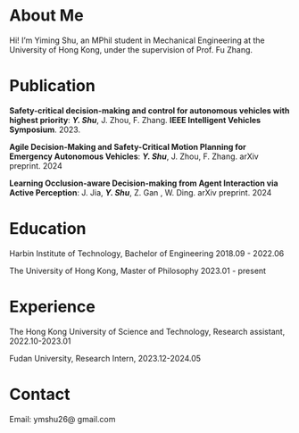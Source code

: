 About Me
======
Hi! I’m Yiming Shu, an MPhil student in Mechanical Engineering at the University of Hong Kong, under the supervision of Prof. Fu Zhang.

# Publication

**Safety-critical decision-making and control for autonomous vehicles with highest priority**:  ***Y. Shu***,  J. Zhou, F. Zhang.  **IEEE Intelligent Vehicles Symposium**. 2023.

**Agile Decision-Making and Safety-Critical Motion Planning for Emergency Autonomous Vehicles**:  ***Y. Shu***,  J. Zhou, F. Zhang.  arXiv preprint. 2024

**Learning Occlusion-aware Decision-making from Agent Interaction via Active Perception**: J. Jia, ***Y. Shu***,  Z. Gan , W. Ding.  arXiv preprint. 2024

# Education

Harbin Institute of Technology,  Bachelor of Engineering   2018.09 - 2022.06

The University of Hong Kong,  Master of Philosophy   2023.01 - present

# Experience

The Hong Kong University of Science and Technology, Research assistant, 2022.10-2023.01

Fudan University, Research Intern, 2023.12-2024.05

# Contact

Email: ymshu26@ gmail.com
